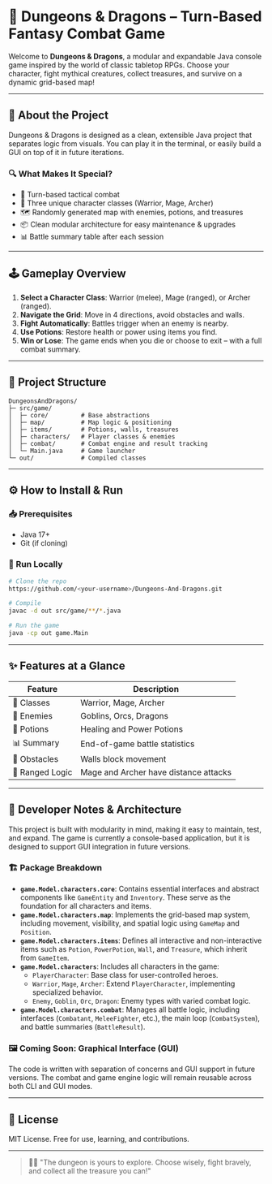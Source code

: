 # 🐉 Dungeons & Dragons – Turn-Based Fantasy Combat Game

Welcome to **Dungeons & Dragons**, a modular and expandable Java console game inspired by the world of classic tabletop RPGs. Choose your character, fight mythical creatures, collect treasures, and survive on a dynamic grid-based map!

---

## 🧠 About the Project
Dungeons & Dragons is designed as a clean, extensible Java project that separates logic from visuals. You can play it in the terminal, or easily build a GUI on top of it in future iterations.

### 🔍 What Makes It Special?
- 🎯 Turn-based tactical combat
- 🧝 Three unique character classes (Warrior, Mage, Archer)
- 🗺️ Randomly generated map with enemies, potions, and treasures
- 📦 Clean modular architecture for easy maintenance & upgrades
- 📊 Battle summary table after each session

---

## 🕹️ Gameplay Overview
1. **Select a Character Class**: Warrior (melee), Mage (ranged), or Archer (ranged).
2. **Navigate the Grid**: Move in 4 directions, avoid obstacles and walls.
3. **Fight Automatically**: Battles trigger when an enemy is nearby.
4. **Use Potions**: Restore health or power using items you find.
5. **Win or Lose**: The game ends when you die or choose to exit – with a full combat summary.

---

## 🧱 Project Structure
```
DungeonsAndDragons/
├─ src/game/
│  ├─ core/         # Base abstractions
│  ├─ map/          # Map logic & positioning
│  ├─ items/        # Potions, walls, treasures
│  ├─ characters/   # Player classes & enemies
│  ├─ combat/       # Combat engine and result tracking
│  └─ Main.java     # Game launcher
└─ out/             # Compiled classes
```

---

## ⚙️ How to Install & Run

### 📥 Prerequisites
- Java 17+  
- Git (if cloning)

### 🚀 Run Locally
```bash
# Clone the repo
https://github.com/<your-username>/Dungeons-And-Dragons.git

# Compile
javac -d out src/game/**/*.java

# Run the game
java -cp out game.Main
```

---

## ✨ Features at a Glance
| Feature        | Description                                  |
|----------------|----------------------------------------------|
| 🧙 Classes      | Warrior, Mage, Archer                        |
| 🧟 Enemies      | Goblins, Orcs, Dragons                       |
| 🧪 Potions      | Healing and Power Potions                   |
| 📊 Summary      | End-of-game battle statistics               |
| 🧱 Obstacles     | Walls block movement                        |
| 🎯 Ranged Logic | Mage and Archer have distance attacks       |

---

## 🧩 Developer Notes & Architecture

This project is built with modularity in mind, making it easy to maintain, test, and expand. The game is currently a console-based application, but it is designed to support GUI integration in future versions.

### 🏗️ Package Breakdown

- **`game.Model.characters.core`**: Contains essential interfaces and abstract components like `GameEntity` and `Inventory`. These serve as the foundation for all characters and items.
- **`game.Model.characters.map`**: Implements the grid-based map system, including movement, visibility, and spatial logic using `GameMap` and `Position`.
- **`game.Model.characters.items`**: Defines all interactive and non-interactive items such as `Potion`, `PowerPotion`, `Wall`, and `Treasure`, which inherit from `GameItem`.
- **`game.Model.characters`**: Includes all characters in the game:
  - `PlayerCharacter`: Base class for user-controlled heroes.
  - `Warrior`, `Mage`, `Archer`: Extend `PlayerCharacter`, implementing specialized behavior.
  - `Enemy`, `Goblin`, `Orc`, `Dragon`: Enemy types with varied combat logic.
- **`game.Model.characters.combat`**: Manages all battle logic, including interfaces (`Combatant`, `MeleeFighter`, etc.), the main loop (`CombatSystem`), and battle summaries (`BattleResult`).

### 🖼️ Coming Soon: Graphical Interface (GUI)
The code is written with separation of concerns and GUI support in future versions. The combat and game engine logic will remain reusable across both CLI and GUI modes.

---

## 📜 License
MIT License. Free for use, learning, and contributions.

---

> 🧙‍♂️ "The dungeon is yours to explore. Choose wisely, fight bravely, and collect all the treasure you can!"
